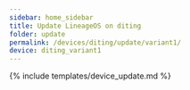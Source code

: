 ```yaml
---
sidebar: home_sidebar
title: Update LineageOS on diting
folder: update
permalink: /devices/diting/update/variant1/
device: diting_variant1
---
```

{% include templates/device_update.md %}

